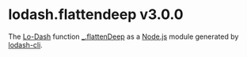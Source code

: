 # lodash.flattendeep v3.0.0

The [Lo-Dash](https://lodash.com/) function [_.flattenDeep](http://lodash.com/docs#flattenDeep) as a [Node.js](http://nodejs.org/) module generated by [lodash-cli](https://www.npmjs.com/package/lodash-cli).
